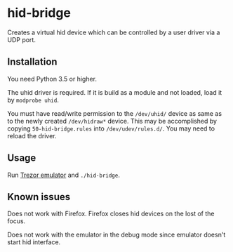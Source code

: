 # hid-bridge

Creates a virtual hid device which can be controlled by a user driver via a UDP port.

## Installation

You need Python 3.5 or higher.

The uhid driver is required. If it is build as a module and not loaded, load it by `modprobe uhid`.

You must have read/write permission to the `/dev/uhid/` device as same as to the newly created `/dev/hidraw*` device. This may be accomplished by copying `50-hid-bridge.rules` into `/dev/udev/rules.d/`. You may need to reload the driver.

## Usage

Run [Trezor emulator](https://github.com/trezor/trezor-core/blob/master/docs/emulator.md) and `./hid-bridge`.

## Known issues

Does not work with Firefox. Firefox closes hid devices on the lost of the focus.

Does not work with the emulator in the debug mode since emulator doesn't start hid interface.
